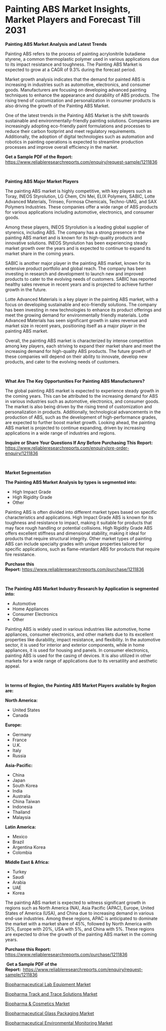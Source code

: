 <p><h1>Painting ABS Market Insights, Market Players and Forecast Till 2031</h1></p><p><strong>Painting ABS Market Analysis and Latest Trends</strong></p>
<p><p>Painting ABS refers to the process of painting acrylonitrile butadiene styrene, a common thermoplastic polymer used in various applications due to its impact resistance and toughness. The Painting ABS Market is expected to grow at a CAGR of 9.3% during the forecast period. </p><p>Market growth analysis indicates that the demand for painted ABS is increasing in industries such as automotive, electronics, and consumer goods. Manufacturers are focusing on developing advanced painting techniques to enhance the appearance and durability of ABS products. The rising trend of customization and personalization in consumer products is also driving the growth of the Painting ABS Market.</p><p>One of the latest trends in the Painting ABS Market is the shift towards sustainable and environmentally-friendly painting solutions. Companies are increasingly adopting eco-friendly paint formulations and processes to reduce their carbon footprint and meet regulatory requirements. Additionally, the adoption of digital technologies such as automation and robotics in painting operations is expected to streamline production processes and improve overall efficiency in the market.</p></p>
<p><strong>Get a Sample PDF of the Report:&nbsp;</strong> <a href="https://www.reliableresearchreports.com/enquiry/request-sample/1211836">https://www.reliableresearchreports.com/enquiry/request-sample/1211836</a></p>
<p>&nbsp;</p>
<p><strong>Painting ABS Major Market Players</strong></p>
<p><p>The painting ABS market is highly competitive, with key players such as Toray, INEOS Styrolution, LG Chem, Chi Mei, ELIX Polymers, SABIC, Lotte Advanced Materials, Trinseo, Formosa Chemicals, Techno-UMG, and SAX Polymers Industries. These companies offer a wide range of ABS products for various applications including automotive, electronics, and consumer goods.</p><p>Among these players, INEOS Styrolution is a leading global supplier of styrenics, including ABS. The company has a strong presence in the painting ABS market and is known for its high-quality products and innovative solutions. INEOS Styrolution has been experiencing steady market growth over the years and is expected to continue to expand its market share in the coming years.</p><p>SABIC is another major player in the painting ABS market, known for its extensive product portfolio and global reach. The company has been investing in research and development to launch new and improved products to cater to the evolving needs of customers. SABIC has reported healthy sales revenue in recent years and is projected to achieve further growth in the future.</p><p>Lotte Advanced Materials is a key player in the painting ABS market, with a focus on developing sustainable and eco-friendly solutions. The company has been investing in new technologies to enhance its product offerings and meet the growing demand for environmentally friendly materials. Lotte Advanced Materials has seen significant growth in sales revenue and market size in recent years, positioning itself as a major player in the painting ABS market.</p><p>Overall, the painting ABS market is characterized by intense competition among key players, each striving to expand their market share and meet the increasing demand for high-quality ABS products. The future growth of these companies will depend on their ability to innovate, develop new products, and cater to the evolving needs of customers.</p></p>
<p>&nbsp;</p>
<p><strong>What Are The Key Opportunities For Painting ABS Manufacturers?</strong></p>
<p><p>The global painting ABS market is expected to experience steady growth in the coming years. This can be attributed to the increasing demand for ABS in various industries such as automotive, electronics, and consumer goods. The market is also being driven by the rising trend of customization and personalization in products. Additionally, technological advancements in the production of ABS, such as the development of high-performance grades, are expected to further boost market growth. Looking ahead, the painting ABS market is projected to continue expanding, driven by increasing applications in a wide range of industries and regions.</p></p>
<p><strong>Inquire or Share Your Questions If Any Before Purchasing This Report:</strong> <a href="https://www.reliableresearchreports.com/enquiry/pre-order-enquiry/1211836">https://www.reliableresearchreports.com/enquiry/pre-order-enquiry/1211836</a></p>
<p>&nbsp;</p>
<p><strong>Market Segmentation</strong></p>
<p><strong>The Painting ABS Market Analysis by types is segmented into:</strong></p>
<p><ul><li>High Impact Grade</li><li>High Rigidity Grade</li><li>Other</li></ul></p>
<p><p>Painting ABS is often divided into different market types based on specific characteristics and applications. High Impact Grade ABS is known for its toughness and resistance to impact, making it suitable for products that may face rough handling or potential collisions. High Rigidity Grade ABS offers excellent stiffness and dimensional stability, making it ideal for products that require structural integrity. Other market types of painting ABS can include specialty grades with unique properties tailored for specific applications, such as flame-retardant ABS for products that require fire resistance.</p></p>
<p><strong>Purchase this Report:&nbsp;</strong><a href="https://www.reliableresearchreports.com/purchase/1211836">https://www.reliableresearchreports.com/purchase/1211836</a></p>
<p>&nbsp;</p>
<p><strong>The Painting ABS Market Industry Research by Application is segmented into:</strong></p>
<p><ul><li>Automotive</li><li>Home Appliances</li><li>Consumer Electronics</li><li>Other</li></ul></p>
<p><p>Painting ABS is widely used in various industries like automotive, home appliances, consumer electronics, and other markets due to its excellent properties like durability, impact resistance, and flexibility. In the automotive sector, it is used for interior and exterior components, while in home appliances, it is used for housing and panels. In consumer electronics, painting ABS is used for the casing of devices. It is also utilized in other markets for a wide range of applications due to its versatility and aesthetic appeal.</p></p>
<p>&nbsp;</p>
<p><strong>In terms of Region, the Painting ABS Market Players available by Region are:</strong></p>
<p>
    <p> <strong> North America: </strong>
        <ul>
            <li>United States</li>
            <li>Canada</li>
        </ul>
        </p> 
    <p> <strong> Europe: </strong>
        <ul>
            <li>Germany</li>
            <li>France</li>
            <li>U.K.</li>
            <li>Italy</li>
            <li>Russia</li>
        </ul>
        </p> 
    <p> <strong> Asia-Pacific: </strong>
        <ul>
            <li>China</li>
            <li>Japan</li>
            <li>South Korea</li>
            <li>India</li>
            <li>Australia</li>
            <li>China Taiwan</li>
            <li>Indonesia</li>
            <li>Thailand</li>
            <li>Malaysia</li>
        </ul>
        </p> 
    <p> <strong> Latin America: </strong>
        <ul>
            <li>Mexico</li>
            <li>Brazil</li>
            <li>Argentina Korea</li>
            <li>Colombia</li>
        </ul>
        </p> 
    <p> <strong> Middle East & Africa: </strong>
        <ul>
            <li>Turkey</li>
            <li>Saudi</li>
            <li>Arabia</li>
            <li>UAE</li>
            <li>Korea</li>
        </ul>
    </p>
    </p>
<p><p>The painting ABS market is expected to witness significant growth in regions such as North America (NA), Asia Pacific (APAC), Europe, United States of America (USA), and China due to increasing demand in various end-use industries. Among these regions, APAC is anticipated to dominate the market with a market share of 45%, followed by North America with 25%, Europe with 20%, USA with 5%, and China with 5%. These regions are expected to drive the growth of the painting ABS market in the coming years.</p></p>
<p><strong>Purchase this Report: </strong><a href="https://www.reliableresearchreports.com/purchase/1211836">https://www.reliableresearchreports.com/purchase/1211836</a></p>
<p>&nbsp;<strong>Get a Sample PDF of the Report:&nbsp;&nbsp;</strong><a href="https://www.reliableresearchreports.com/enquiry/request-sample/1211836">https://www.reliableresearchreports.com/enquiry/request-sample/1211836</a></p>
<p><strong></strong></p>
<p><p><a href="https://medium.com/@murraykoepp786/biopharmaceutical-lab-equipment-market-comprehensive-assessment-by-type-application-and-1abed7bb6aee">Biopharmaceutical Lab Equipment Market</a></p><p><a href="https://medium.com/@murraykoepp786/biopharma-track-and-trace-solutions-market-analysis-its-cagr-market-segmentation-and-global-9be3e255e45b">Biopharma Track and Trace Solutions Market</a></p><p><a href="https://medium.com/@murraykoepp786/biopharma-amp-cosmetics-market-report-reveals-the-latest-trends-and-growth-opportunities-of-this-d08808db92fa">Biopharma & Cosmetics Market</a></p><p><a href="https://medium.com/@murraykoepp786/biopharmaceutical-glass-packaging-market-furnishes-information-on-market-share-market-trends-and-222ec3f1ce78">Biopharmaceutical Glass Packaging Market</a></p><p><a href="https://medium.com/@murraykoepp786/biopharmaceutical-environmental-monitoring-market-insights-into-market-cagr-market-trends-and-c86b9cf2e881">Biopharmaceutical Environmental Monitoring Market</a></p></p>
